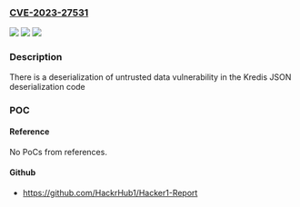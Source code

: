 ### [CVE-2023-27531](https://cve.mitre.org/cgi-bin/cvename.cgi?name=CVE-2023-27531)
![](https://img.shields.io/static/v1?label=Product&message=Kredis%20JSON&color=blue)
![](https://img.shields.io/static/v1?label=Version&message=1.3.0.1%3C%201.3.0.1%20&color=brighgreen)
![](https://img.shields.io/static/v1?label=Vulnerability&message=n%2Fa&color=brighgreen)

### Description

There is a deserialization of untrusted data vulnerability in the Kredis JSON deserialization code

### POC

#### Reference
No PoCs from references.

#### Github
- https://github.com/HackrHub1/Hacker1-Report

